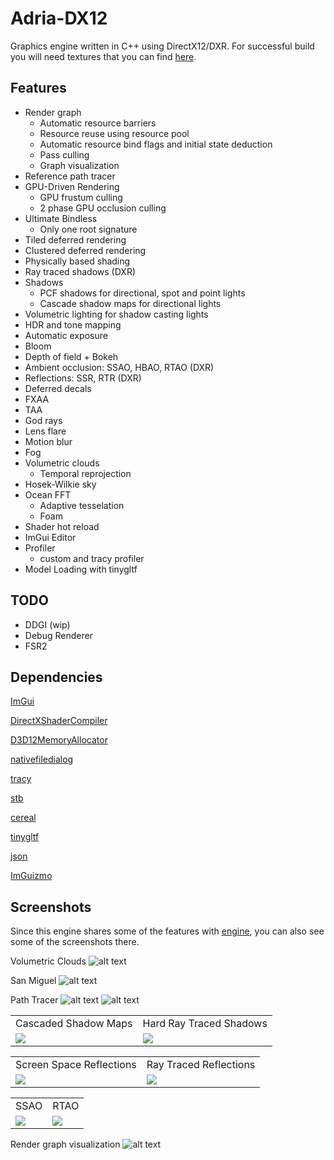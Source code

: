 # Adria-DX12

Graphics engine written in C++ using DirectX12/DXR. For successful build you will need textures that you can find [here](https://github.com/mateeeeeee/Adria-DX11/releases/tag/1.0).
## Features
* Render graph
	- Automatic resource barriers
	- Resource reuse using resource pool
	- Automatic resource bind flags and initial state deduction
	- Pass culling
    - Graph visualization
* Reference path tracer 
* GPU-Driven Rendering
    - GPU frustum culling
    - 2 phase GPU occlusion culling
* Ultimate Bindless 
    - Only one root signature 
* Tiled deferred rendering 
* Clustered deferred rendering
* Physically based shading
* Ray traced shadows (DXR)
* Shadows
    - PCF shadows for directional, spot and point lights
    - Cascade shadow maps for directional lights
* Volumetric lighting for shadow casting lights
* HDR and tone mapping
* Automatic exposure
* Bloom
* Depth of field + Bokeh
* Ambient occlusion: SSAO, HBAO, RTAO (DXR)
* Reflections: SSR, RTR (DXR)
* Deferred decals
* FXAA
* TAA
* God rays
* Lens flare
* Motion blur
* Fog
* Volumetric clouds
    - Temporal reprojection
* Hosek-Wilkie sky
* Ocean FFT
    - Adaptive tesselation
    - Foam
* Shader hot reload
* ImGui Editor
* Profiler
    - custom and tracy profiler
* Model Loading with tinygltf

## TODO
* DDGI (wip)
* Debug Renderer
* FSR2

## Dependencies
[ImGui](https://github.com/ocornut/imgui)

[DirectXShaderCompiler](https://github.com/microsoft/DirectXShaderCompiler)

[D3D12MemoryAllocator](https://github.com/GPUOpen-LibrariesAndSDKs/D3D12MemoryAllocator)

[nativefiledialog](https://github.com/mlabbe/nativefiledialog)

[tracy](https://github.com/wolfpld/tracy)

[stb](https://github.com/nothings/stb)

[cereal](https://github.com/USCiLab/cereal)

[tinygltf](https://github.com/syoyo/tinygltf)

[json](https://github.com/nlohmann/json)

[ImGuizmo](https://github.com/CedricGuillemet/ImGuizmo)

## Screenshots

Since this engine shares some of the features with [engine](https://github.com/mate286/Adria-DX11), you can also see some of the screenshots there. 

Volumetric Clouds
![alt text](Screenshots/clouds.png "Volumetric clouds") 

San Miguel
![alt text](Screenshots/sanmiguel.png "San Miguel") 

Path Tracer
![alt text](Screenshots/pathtracing1.png "Path tracing") 
![alt text](Screenshots/pathtracing2.png "Path tracing") 

<table>
  <tr>
    <td>Cascaded Shadow Maps</td>
     <td>Hard Ray Traced Shadows</td>
     </tr>
  <tr>
    <td><img src="Screenshots/cascades.png"></td>
    <td><img src="Screenshots/raytraced.png"></td>
  </tr>
</table>

<table>
  <tr>
    <td>Screen Space Reflections</td>
     <td>Ray Traced Reflections</td>
     </tr>
  <tr>
    <td><img src="Screenshots/ssr.png"></td>
    <td><img src="Screenshots/rtr.png"></td>
  </tr>
</table>

<table>
  <tr>
    <td>SSAO</td>
     <td>RTAO</td>
     </tr>
  <tr>
    <td><img src="Screenshots/ssao.png"></td>
    <td><img src="Screenshots/rtao.png"></td>
  </tr>
</table>

Render graph visualization
![alt text](Adria/rendergraph.svg "Render graph visualization") 
